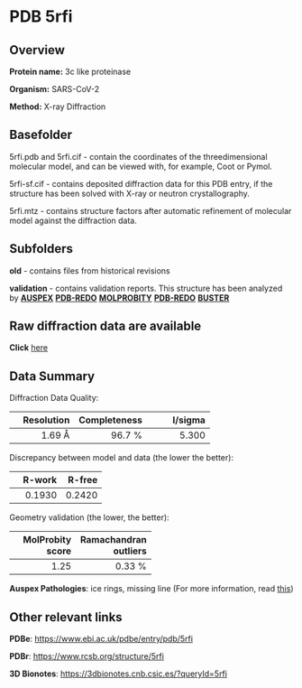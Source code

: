 # PDB 5rfi

## Overview

**Protein name:** 3c like proteinase

**Organism:** SARS-CoV-2

**Method:** X-ray Diffraction

## Basefolder

5rfi.pdb and 5rfi.cif - contain the coordinates of the threedimensional molecular model, and can be viewed with, for example, Coot or Pymol.

5rfi-sf.cif - contains deposited diffraction data for this PDB entry, if the structure has been solved with X-ray or neutron crystallography.

5rfi.mtz - contains structure factors after automatic refinement of molecular model against the diffraction data.

## Subfolders



**old** - contains files from historical revisions

**validation** - contains validation reports. This structure has been analyzed by [**AUSPEX**](https://github.com/thorn-lab/coronavirus_structural_task_force/tree/master/pdb/3c_like_proteinase/SARS-CoV-2/5rfi/validation/auspex) [**PDB-REDO**](https://github.com/thorn-lab/coronavirus_structural_task_force/tree/master/pdb/3c_like_proteinase/SARS-CoV-2/5rfi/validation/pdb-redo) [**MOLPROBITY**](https://github.com/thorn-lab/coronavirus_structural_task_force/tree/master/pdb/3c_like_proteinase/SARS-CoV-2/5rfi/validation/molprobity) [**PDB-REDO**](https://github.com/thorn-lab/coronavirus_structural_task_force/blob/master/pdb/3c_like_proteinase/SARS-CoV-2/5rfi/validation/Xtriage_output.log) [**BUSTER**](https://www.globalphasing.com/buster/wiki/index.cgi?Covid19Pdb5RFI)

## Raw diffraction data are available

**Click** [here](https://zenodo.org/record/3731383) 

## Data Summary
Diffraction Data Quality:

|   | Resolution | Completeness| I/sigma |
|---|-------------:|----------------:|--------------:|
|   |1.69 Å|96.7  %|<img width=50/>5.300|

Discrepancy between model and data (the lower the better):

|   | **R-work**| **R-free**   
|---|-------------:|----------------:|           
||  0.1930|  0.2420|

Geometry validation (the lower, the better):

|   |**MolProbity<br>score**| **Ramachandran<br>outliers** 
|---|-------------:|----------------:|
||  1.25|  0.33 %|

**Auspex Pathologies**: ice rings, missing line (For more information, read [this](https://github.com/thorn-lab/coronavirus_structural_task_force/blob/master/pdb/3c_like_proteinase/SARS-CoV-2/5rfi/validation/auspex/5rfi_auspex_comments.txt))

 



## Other relevant links 
**PDBe**:  https://www.ebi.ac.uk/pdbe/entry/pdb/5rfi
 
**PDBr**: https://www.rcsb.org/structure/5rfi 

**3D Bionotes**: https://3dbionotes.cnb.csic.es/?queryId=5rfi

